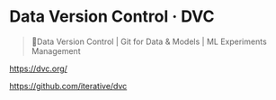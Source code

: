 # Data Version Control · DVC

> 🦉Data Version Control | Git for Data & Models | ML Experiments Management

<https://dvc.org/>

<https://github.com/iterative/dvc>
